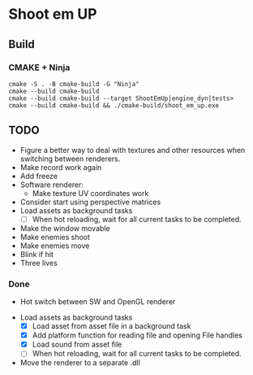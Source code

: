 # Shoot em UP

## Build

### CMAKE + Ninja

```
cmake -S . -B cmake-build -G "Ninja"
cmake --build cmake-build
cmake --build cmake-build --target ShootEmUp|engine_dyn|tests>
cmake --build cmake-build && ./cmake-build/shoot_em_up.exe
```

## TODO 

- Figure a better way to deal with textures and other resources when switching between renderers.
- Make record work again
- Add freeze
- Software renderer:
    - Make texture UV coordinates work
- Consider start using perspective matrices
- Load assets as background tasks
    - [ ] When hot reloading, wait for all current tasks to be completed.
- Make the window movable
- Make enemies shoot
- Make enemies move
- Blink if hit
- Three lives

### Done

- Hot switch between SW and OpenGL renderer
* Load assets as background tasks
    * [X] Load asset from asset file in a background task
    * [X] Add platform function for reading file and opening File handles
    * [X] Load sound from asset file
    * [ ] When hot reloading, wait for all current tasks to be completed.
* Move the renderer to a separate .dll
